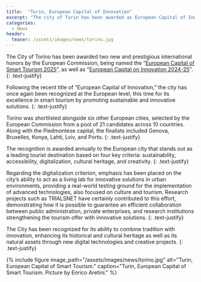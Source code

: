 ```yaml
---
title:  "Turin, European Capital of Innovation"
excerpt: "The city of Turin has been awarded as European Capital of Innovation, thanks to its ability to act as a living lab for innovative solutions in urban environments"
categories: 
  - News
header:
  teaser: /assets/images/news/torino.jpg
---
```

The City of Torino has been awarded two new and prestigious international honors by the European Commission, being named the “[European Capital of Smart Tourism 2025](https://smart-tourism-capital.ec.europa.eu/torino-2025-european-capital-smart-tourism_en)”, as well as "[European Capital on Innovation 2024-25](https://eic.ec.europa.eu/news/new-european-capital-innovation-announced-torino-and-braga-are-winners-years-icapital-awards-2024-11-13_en)".
{: .text-justify}

Following the recent title of “European Capital of Innovation,” the city has once again been recognized at the European level, this time for its excellence in smart tourism by promoting sustainable and innovative solutions.
{: .text-justify}

Torino was shortlisted alongside six other European cities, selected by the European Commission from a pool of 21 candidates across 10 countries. Along with the Piedmontese capital, the finalists included Genova, Bruxelles, Konya, Lahti, Lviv, and Porto.
{: .text-justify}

The recognition is awarded annually to the European city that stands out as a leading tourist destination based on four key criteria: sustainability, accessibility, digitalization, cultural heritage, and creativity.
{: .text-justify}

Regarding the digitalization criterion, emphasis has been placed on the city’s ability to act as a living lab for innovative solutions in urban environments, providing a real-world testing ground for the implementation of advanced technologies, also focused on culture and tourism. Research projects such as TRIALSNET have certainly contributed to this effort, demonstrating how it is possible to guarantee an efficient collaboration between public administration, private enterprises, and research institutions strengthening the tourism offer with innovative solutions.
{: .text-justify}

The City has been recognized for its ability to combine tradition with innovation, enhancing its historical and cultural heritage as well as its natural assets through new digital technologies and creative projects.
{: .text-justify}

{% include figure image_path="/assets/images/news/torino.jpg" alt="Turin, European Capital of Smart Tourism." caption="Turin, European Capital of Smart Tourism. Picture by Enrico Aretini." %}

